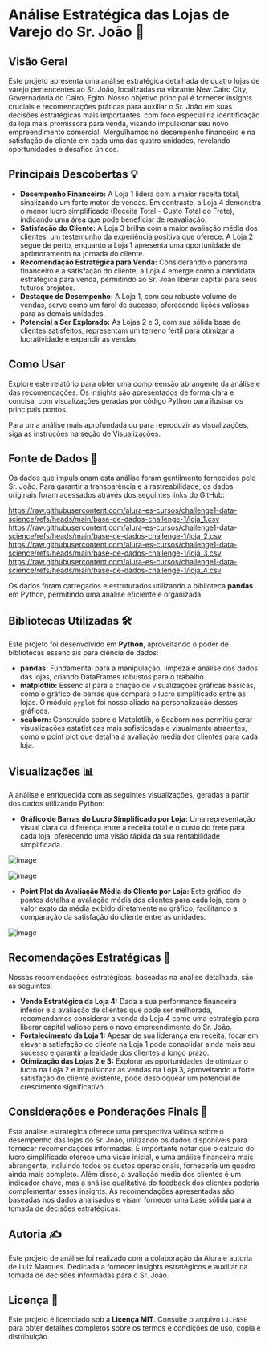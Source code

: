 # Análise Estratégica das Lojas de Varejo do Sr. João 🚀

## Visão Geral

Este projeto apresenta uma análise estratégica detalhada de quatro lojas de varejo pertencentes ao Sr. João, localizadas na vibrante New Cairo City, Governadoria do Cairo, Egito. Nosso objetivo principal é fornecer insights cruciais e recomendações práticas para auxiliar o Sr. João em suas decisões estratégicas mais importantes, com foco especial na identificação da loja mais promissora para venda, visando impulsionar seu novo empreendimento comercial. Mergulhamos no desempenho financeiro e na satisfação do cliente em cada uma das quatro unidades, revelando oportunidades e desafios únicos.

## Principais Descobertas 💡

* **Desempenho Financeiro:** A Loja 1 lidera com a maior receita total, sinalizando um forte motor de vendas. Em contraste, a Loja 4 demonstra o menor lucro simplificado (Receita Total - Custo Total do Frete), indicando uma área que pode beneficiar de reavaliação.
* **Satisfação do Cliente:** A Loja 3 brilha com a maior avaliação média dos clientes, um testemunho da experiência positiva que oferece. A Loja 2 segue de perto, enquanto a Loja 1 apresenta uma oportunidade de aprimoramento na jornada do cliente.
* **Recomendação Estratégica para Venda:** Considerando o panorama financeiro e a satisfação do cliente, a Loja 4 emerge como a candidata estratégica para venda, permitindo ao Sr. João liberar capital para seus futuros projetos.
* **Destaque de Desempenho:** A Loja 1, com seu robusto volume de vendas, serve como um farol de sucesso, oferecendo lições valiosas para as demais unidades.
* **Potencial a Ser Explorado:** As Lojas 2 e 3, com sua sólida base de clientes satisfeitos, representam um terreno fértil para otimizar a lucratividade e expandir as vendas.

## Como Usar

Explore este relatório para obter uma compreensão abrangente da análise e das recomendações. Os insights são apresentados de forma clara e concisa, com visualizações geradas por código Python para ilustrar os principais pontos.

Para uma análise mais aprofundada ou para reproduzir as visualizações, siga as instruções na seção de [Visualizações](#visualizações).

## Fonte de Dados 🔗

Os dados que impulsionam esta análise foram gentilmente fornecidos pelo Sr. João. Para garantir a transparência e a rastreabilidade, os dados originais foram acessados através dos seguintes links do GitHub:

https://raw.githubusercontent.com/alura-es-cursos/challenge1-data-science/refs/heads/main/base-de-dados-challenge-1/loja_1.csv
https://raw.githubusercontent.com/alura-es-cursos/challenge1-data-science/refs/heads/main/base-de-dados-challenge-1/loja_2.csv
https://raw.githubusercontent.com/alura-es-cursos/challenge1-data-science/refs/heads/main/base-de-dados-challenge-1/loja_3.csv
https://raw.githubusercontent.com/alura-es-cursos/challenge1-data-science/refs/heads/main/base-de-dados-challenge-1/loja_4.csv


Os dados foram carregados e estruturados utilizando a biblioteca **pandas** em Python, permitindo uma análise eficiente e organizada.

## Bibliotecas Utilizadas 🛠️

Este projeto foi desenvolvido em **Python**, aproveitando o poder de bibliotecas essenciais para ciência de dados:

* **pandas:** Fundamental para a manipulação, limpeza e análise dos dados das lojas, criando DataFrames robustos para o trabalho.
* **matplotlib:** Essencial para a criação de visualizações gráficas básicas, como o gráfico de barras que compara o lucro simplificado entre as lojas. O módulo `pyplot` foi nosso aliado na personalização desses gráficos.
* **seaborn:** Construído sobre o Matplotlib, o Seaborn nos permitiu gerar visualizações estatísticas mais sofisticadas e visualmente atraentes, como o point plot que detalha a avaliação média dos clientes para cada loja.

## Visualizações 📊

A análise é enriquecida com as seguintes visualizações, geradas a partir dos dados utilizando Python:

* **Gráfico de Barras do Lucro Simplificado por Loja:** Uma representação visual clara da diferença entre a receita total e o custo do frete para cada loja, oferecendo uma visão rápida da sua rentabilidade simplificada.

![image](https://github.com/user-attachments/assets/bc45e85b-3728-4cd1-aab4-e3483f1c0a19)

![image](https://github.com/user-attachments/assets/e62e2c43-740e-4168-9804-e0598a73215d)


* **Point Plot da Avaliação Média do Cliente por Loja:** Este gráfico de pontos detalha a avaliação média dos clientes para cada loja, com o valor exato da média exibido diretamente no gráfico, facilitando a comparação da satisfação do cliente entre as unidades.

![image](https://github.com/user-attachments/assets/4fd3fc9b-b1f3-4281-aa37-2321e065f07f)


## Recomendações Estratégicas 🎯

Nossas recomendações estratégicas, baseadas na análise detalhada, são as seguintes:

* **Venda Estratégica da Loja 4:** Dada a sua performance financeira inferior e a avaliação de clientes que pode ser melhorada, recomendamos considerar a venda da Loja 4 como uma estratégia para liberar capital valioso para o novo empreendimento do Sr. João.
* **Fortalecimento da Loja 1:** Apesar de sua liderança em receita, focar em elevar a satisfação do cliente na Loja 1 pode consolidar ainda mais seu sucesso e garantir a lealdade dos clientes a longo prazo.
* **Otimização das Lojas 2 e 3:** Explorar as oportunidades de otimizar o lucro na Loja 2 e impulsionar as vendas na Loja 3, aproveitando a forte satisfação do cliente existente, pode desbloquear um potencial de crescimento significativo.

## Considerações e Ponderações Finais 🤔

Esta análise estratégica oferece uma perspectiva valiosa sobre o desempenho das lojas do Sr. João, utilizando os dados disponíveis para fornecer recomendações informadas. É importante notar que o cálculo do lucro simplificado oferece uma visão inicial, e uma análise financeira mais abrangente, incluindo todos os custos operacionais, forneceria um quadro ainda mais completo. Além disso, a avaliação média dos clientes é um indicador chave, mas a análise qualitativa do feedback dos clientes poderia complementar esses insights. As recomendações apresentadas são baseadas nos dados analisados e visam fornecer uma base sólida para a tomada de decisões estratégicas.

## Autoria ✍️

Este projeto de análise foi realizado com a colaboração da Alura e autoria de Luiz Marques. Dedicada a fornecer insights estratégicos e auxiliar na tomada de decisões informadas para o Sr. João.

## Licença 📄

Este projeto é licenciado sob a **Licença MIT**. Consulte o arquivo `LICENSE` para obter detalhes completos sobre os termos e condições de uso, cópia e distribuição.
